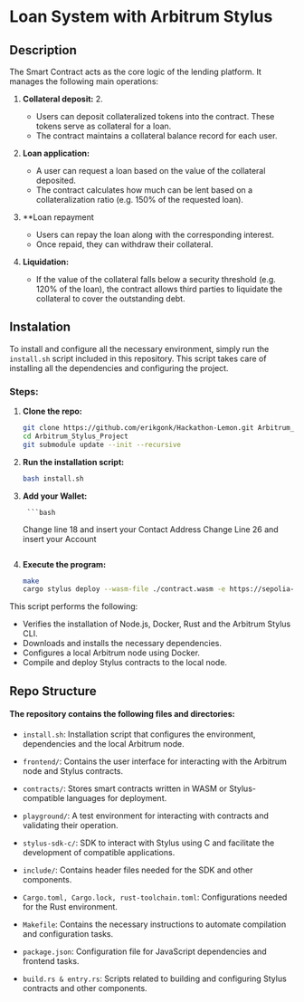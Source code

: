 # Loan System with Arbitrum Stylus

## Description

The Smart Contract acts as the core logic of the lending platform. It manages the following main operations:
1. **Collateral deposit:** 2.
   - Users can deposit collateralized tokens into the contract. These tokens serve as collateral for a loan.
   - The contract maintains a collateral balance record for each user.
   
2. **Loan application:**
   - A user can request a loan based on the value of the collateral deposited.
   - The contract calculates how much can be lent based on a collateralization ratio (e.g. 150% of the requested loan).
   
3. **Loan repayment
   - Users can repay the loan along with the corresponding interest.
   - Once repaid, they can withdraw their collateral.
   
4. **Liquidation:**
   - If the value of the collateral falls below a security threshold (e.g. 120% of the loan), the contract allows third parties to liquidate the collateral to cover the outstanding debt.

## Instalation

To install and configure all the necessary environment, simply run the `install.sh` script included in this repository. This script takes care of installing all the dependencies and configuring the project.

### Steps:

1. **Clone the repo:**

    ```bash
    git clone https://github.com/erikgonk/Hackathon-Lemon.git Arbitrum_Stylus_Project
    cd Arbitrum_Stylus_Project
    git submodule update --init --recursive
    ```

2. **Run the installation script:**

    ```bash
    bash install.sh
    ```

3. **Add your Wallet:**
   
        ```bash
   Change line 18 and insert your Contact Address
   Change Line 26 and insert your Account
      ```
   
5. **Execute the program:**
    ```bash
    make
    cargo stylus deploy --wasm-file ./contract.wasm -e https://sepolia-rollup.arbitrum.io/rpc --cargo-stylus-version 0.5.3 --private-key INSERT_YOUR_PRIVATE_KEY
    ```

This script performs the following:
- Verifies the installation of Node.js, Docker, Rust and the Arbitrum Stylus CLI.
- Downloads and installs the necessary dependencies.
- Configures a local Arbitrum node using Docker.
- Compile and deploy Stylus contracts to the local node.

## Repo Structure

#### The repository contains the following files and directories:

- `install.sh`: Installation script that configures the environment, dependencies and the local Arbitrum node.

- `frontend/`: Contains the user interface for interacting with the Arbitrum node and Stylus contracts.

- `contracts/`: Stores smart contracts written in WASM or Stylus-compatible languages for deployment.

- `playground/`: A test environment for interacting with contracts and validating their operation.

- `stylus-sdk-c/`: SDK to interact with Stylus using C and facilitate the development of compatible applications.

- `include/`: Contains header files needed for the SDK and other components.

- `Cargo.toml, Cargo.lock, rust-toolchain.toml`: Configurations needed for the Rust environment.

- `Makefile`: Contains the necessary instructions to automate compilation and configuration tasks.

- `package.json`: Configuration file for JavaScript dependencies and frontend tasks.

- `build.rs & entry.rs`: Scripts related to building and configuring Stylus contracts and other components.
